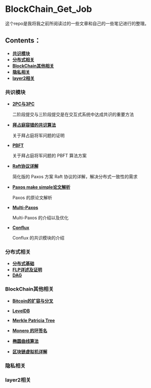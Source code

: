 # BlockChain_Get_Job

这个repo是我将我之前所阅读过的一些文章和自己的一些笔记进行的整理。

## Contents：

- [**共识模块**](#共识模块)
- [**分布式相关**](#分布式相关)
- [**BlockChain其他相关**](#BlockChain其他相关)
- [**隐私相关**](#隐私相关)
- [**layer2相关**](#layer2相关)

### 共识模块

- **[2PC与3PC](https://github.com/Whisker17/BlockChain_Get_Job/blob/master/Consensus/2PC%E5%92%8C3PC.md)**

  二阶段提交与三阶段提交是在交互式系统中达成共识的重要方法

- [**拜占庭容错的共识算法**](https://github.com/Whisker17/BlockChain_Get_Job/blob/master/Consensus/%E6%8B%9C%E5%8D%A0%E5%BA%AD%E5%AE%B9%E9%94%99%E7%9A%84%E5%85%B1%E8%AF%86%E7%AE%97%E6%B3%95.md)

  关于拜占庭将军问题的证明

- [**PBFT**](https://github.com/Whisker17/BlockChain_Get_Job/blob/master/Consensus/PBFT.md)

  关于拜占庭将军问题的 PBFT 算法方案

- [**Raft协议详解**](https://github.com/Whisker17/BlockChain_Get_Job/blob/master/Consensus/Raft%E5%8D%8F%E8%AE%AE%E8%AF%A6%E8%A7%A3.md)

  简化版的 Paxos 方案 Raft 协议的详解，解决分布式一致性的需求

- [**Paxos make simple论文解析**](https://github.com/Whisker17/BlockChain_Get_Job/blob/master/Consensus/Paxos%20make%20simple%E8%AE%BA%E6%96%87%E8%A7%A3%E6%9E%90.md)

  Paxos 的原论文解析

- [**Multi-Paxos**](https://github.com/Whisker17/BlockChain_Get_Job/blob/master/Consensus/MultiPaxos.md)

  Multi-Paxos 的介绍以及优化

- [**Conflux**](https://github.com/Whisker17/BlockChain_Get_Job/blob/master/Consensus/Conflux.md)

  Conflux 的共识模块的介绍



### 分布式相关

- [**分布式基础**](https://github.com/Whisker17/BlockChain_Get_Job/blob/master/Distributed/%E5%88%86%E5%B8%83%E5%BC%8F%E5%9F%BA%E7%A1%80.md)
- [**FLP详述及证明**](https://github.com/Whisker17/BlockChain_Get_Job/blob/master/Distributed/FLP%E8%AF%A6%E8%BF%B0%E5%8F%8A%E8%AF%81%E6%98%8E.md)
- [**DAG**](https://github.com/Whisker17/BlockChain_Get_Job/blob/master/Distributed/DAG.md)



### BlockChain其他相关

- [**Bitcoin的扩容与分叉**](https://github.com/Whisker17/BlockChain_Get_Job/blob/master/Blockchain/Bitcoin%E7%9A%84%E6%89%A9%E5%AE%B9%E4%B8%8E%E5%88%86%E5%8F%89.md)
- [**LevelDB**](https://github.com/Whisker17/BlockChain_Get_Job/blob/master/Blockchain/LevelDB.md)
- [**Merkle Patricia Tree**](https://github.com/Whisker17/BlockChain_Get_Job/blob/master/Blockchain/Merkle%20Patricia%20Tree.md)
- [**Monero 的环签名**](https://github.com/Whisker17/BlockChain_Get_Job/blob/master/Blockchain/Monero.md)
- [**椭圆曲线算法**](https://github.com/Whisker17/BlockChain_Get_Job/blob/master/Blockchain/%E6%A4%AD%E5%9C%86%E6%9B%B2%E7%BA%BF%E7%AE%97%E6%B3%95.md)

- [**区块链虚拟机详解**](https://github.com/Whisker17/BlockChain_Get_Job/issues/1)



### 隐私相关



### layer2相关